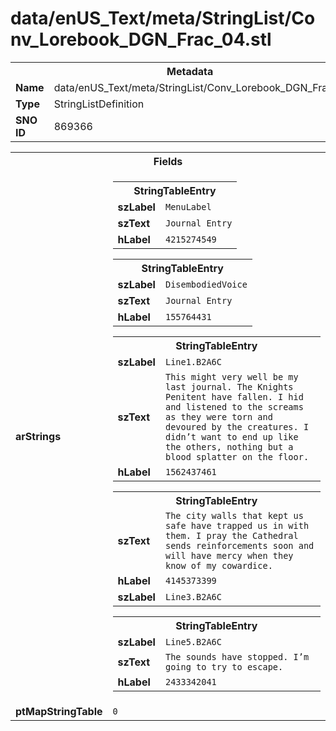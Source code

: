 <h1>data/enUS_Text/meta/StringList/Conv_Lorebook_DGN_Frac_04.stl</h1><table><tr><th colspan="100%">Metadata</th></tr><tr><td><b>Name</b></td><td>data/enUS_Text/meta/StringList/Conv_Lorebook_DGN_Frac_04.stl</td></tr><tr><td><b>Type</b></td><td>StringListDefinition</td></tr><tr><td><b>SNO ID</b></td><td>869366</td></tr></table>

<table><tr><th colspan="100%">Fields</th></tr><tr><td><b>arStrings</b></td><td><table><tr><th colspan="100%">StringTableEntry</th></tr><tr><td><b>szLabel</b></td><td><code>MenuLabel</code></td></tr><tr><td><b>szText</b></td><td><code>Journal Entry</code></td></tr><tr><td><b>hLabel</b></td><td><code>4215274549</code></td></tr></table>


<table><tr><th colspan="100%">StringTableEntry</th></tr><tr><td><b>szLabel</b></td><td><code>DisembodiedVoice</code></td></tr><tr><td><b>szText</b></td><td><code>Journal Entry</code></td></tr><tr><td><b>hLabel</b></td><td><code>155764431</code></td></tr></table>


<table><tr><th colspan="100%">StringTableEntry</th></tr><tr><td><b>szLabel</b></td><td><code>Line1.B2A6C</code></td></tr><tr><td><b>szText</b></td><td><code>This might very well be my last journal. The Knights Penitent have fallen. I hid and listened to the screams as they were torn and devoured by the creatures. I didn’t want to end up like the others, nothing but a blood splatter on the floor.</code></td></tr><tr><td><b>hLabel</b></td><td><code>1562437461</code></td></tr></table>


<table><tr><th colspan="100%">StringTableEntry</th></tr><tr><td><b>szText</b></td><td><code>The city walls that kept us safe have trapped us in with them. I pray the Cathedral sends reinforcements soon and will have mercy when they know of my cowardice.</code></td></tr><tr><td><b>hLabel</b></td><td><code>4145373399</code></td></tr><tr><td><b>szLabel</b></td><td><code>Line3.B2A6C</code></td></tr></table>


<table><tr><th colspan="100%">StringTableEntry</th></tr><tr><td><b>szLabel</b></td><td><code>Line5.B2A6C</code></td></tr><tr><td><b>szText</b></td><td><code>The sounds have stopped. I’m going to try to escape.</code></td></tr><tr><td><b>hLabel</b></td><td><code>2433342041</code></td></tr></table>


</td></tr><tr><td><b>ptMapStringTable</b></td><td><code>0</code></td></tr></table>

